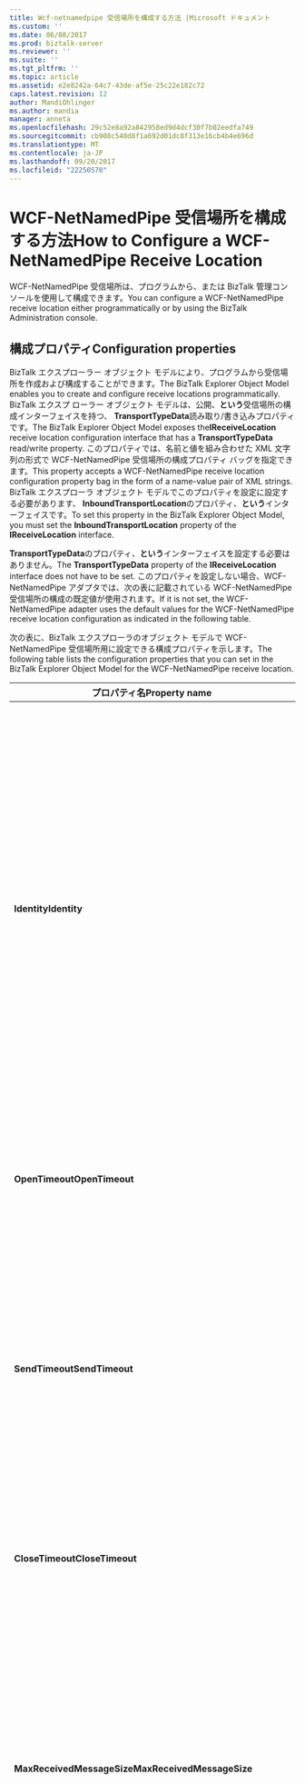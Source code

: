 ```yaml
---
title: Wcf-netnamedpipe 受信場所を構成する方法 |Microsoft ドキュメント
ms.custom: ''
ms.date: 06/08/2017
ms.prod: biztalk-server
ms.reviewer: ''
ms.suite: ''
ms.tgt_pltfrm: ''
ms.topic: article
ms.assetid: e2e8242a-64c7-43de-af5e-25c22e182c72
caps.latest.revision: 12
author: MandiOhlinger
ms.author: mandia
manager: anneta
ms.openlocfilehash: 29c52e8a92a842958ed9d4dcf30f7b02eedfa749
ms.sourcegitcommit: cb908c540d8f1a692d01dc8f313e16cb4b4e696d
ms.translationtype: MT
ms.contentlocale: ja-JP
ms.lasthandoff: 09/20/2017
ms.locfileid: "22250570"
---
```

# <a name="how-to-configure-a-wcf-netnamedpipe-receive-location"></a><span data-ttu-id="dca29-102">WCF-NetNamedPipe 受信場所を構成する方法</span><span class="sxs-lookup"><span data-stu-id="dca29-102">How to Configure a WCF-NetNamedPipe Receive Location</span></span>
<span data-ttu-id="dca29-103">WCF-NetNamedPipe 受信場所は、プログラムから、または BizTalk 管理コンソールを使用して構成できます。</span><span class="sxs-lookup"><span data-stu-id="dca29-103">You can configure a WCF-NetNamedPipe receive location either programmatically or by using the BizTalk Administration console.</span></span>  
  
## <a name="configuration-properties"></a><span data-ttu-id="dca29-104">構成プロパティ</span><span class="sxs-lookup"><span data-stu-id="dca29-104">Configuration properties</span></span>
  
 <span data-ttu-id="dca29-105">BizTalk エクスプローラー オブジェクト モデルにより、プログラムから受信場所を作成および構成することができます。</span><span class="sxs-lookup"><span data-stu-id="dca29-105">The BizTalk Explorer Object Model enables you to create and configure receive locations programmatically.</span></span> <span data-ttu-id="dca29-106">BizTalk エクスプ ローラー オブジェクト モデルは、公開、**という**受信場所の構成インターフェイスを持つ、 **TransportTypeData**読み取り/書き込みプロパティです。</span><span class="sxs-lookup"><span data-stu-id="dca29-106">The BizTalk Explorer Object Model exposes the**IReceiveLocation** receive location configuration interface that has a **TransportTypeData** read/write property.</span></span> <span data-ttu-id="dca29-107">このプロパティでは、名前と値を組み合わせた XML 文字列の形式で WCF-NetNamedPipe 受信場所の構成プロパティ バッグを指定できます。</span><span class="sxs-lookup"><span data-stu-id="dca29-107">This property accepts a WCF-NetNamedPipe receive location configuration property bag in the form of a name-value pair of XML strings.</span></span> <span data-ttu-id="dca29-108">BizTalk エクスプローラ オブジェクト モデルでこのプロパティを設定に設定する必要があります、 **InboundTransportLocation**のプロパティ、**という**インターフェイスです。</span><span class="sxs-lookup"><span data-stu-id="dca29-108">To set this property in the BizTalk Explorer Object Model, you must set the **InboundTransportLocation** property of the **IReceiveLocation** interface.</span></span>  
  
 <span data-ttu-id="dca29-109">**TransportTypeData**のプロパティ、**という**インターフェイスを設定する必要はありません。</span><span class="sxs-lookup"><span data-stu-id="dca29-109">The **TransportTypeData** property of the **IReceiveLocation** interface does not have to be set.</span></span> <span data-ttu-id="dca29-110">このプロパティを設定しない場合、WCF-NetNamedPipe アダプタでは、次の表に記載されている WCF-NetNamedPipe 受信場所の構成の既定値が使用されます。</span><span class="sxs-lookup"><span data-stu-id="dca29-110">If it is not set, the WCF-NetNamedPipe adapter uses the default values for the WCF-NetNamedPipe receive location configuration as indicated in the following table.</span></span>  
  
 <span data-ttu-id="dca29-111">次の表に、BizTalk エクスプローラのオブジェクト モデルで WCF-NetNamedPipe 受信場所用に設定できる構成プロパティを示します。</span><span class="sxs-lookup"><span data-stu-id="dca29-111">The following table lists the configuration properties that you can set in the BizTalk Explorer Object Model for the WCF-NetNamedPipe receive location.</span></span>  
  
|<span data-ttu-id="dca29-112">プロパティ名</span><span class="sxs-lookup"><span data-stu-id="dca29-112">Property name</span></span>|<span data-ttu-id="dca29-113">型</span><span class="sxs-lookup"><span data-stu-id="dca29-113">Type</span></span>|<span data-ttu-id="dca29-114">Description</span><span class="sxs-lookup"><span data-stu-id="dca29-114">Description</span></span>|  
|-------------------|----------|-----------------|  
|<span data-ttu-id="dca29-115">**Identity**</span><span class="sxs-lookup"><span data-stu-id="dca29-115">**Identity**</span></span>|<span data-ttu-id="dca29-116">XML Blob</span><span class="sxs-lookup"><span data-stu-id="dca29-116">XML Blob</span></span><br /><br /> <span data-ttu-id="dca29-117">例:</span><span class="sxs-lookup"><span data-stu-id="dca29-117">Example:</span></span><br /><br /> <span data-ttu-id="dca29-118">&lt;id&gt;</span><span class="sxs-lookup"><span data-stu-id="dca29-118">&lt;identity&gt;</span></span><br /><br /> <span data-ttu-id="dca29-119">&lt;userPrincipalName 値 ="username@contoso.com"/&gt;</span><span class="sxs-lookup"><span data-stu-id="dca29-119">&lt;userPrincipalName value="username@contoso.com" /&gt;</span></span><br /><br /> <span data-ttu-id="dca29-120">&lt;/identity&gt;</span><span class="sxs-lookup"><span data-stu-id="dca29-120">&lt;/identity&gt;</span></span>|<span data-ttu-id="dca29-121">この受信場所が提供するサービスの ID を指定します。</span><span class="sxs-lookup"><span data-stu-id="dca29-121">Specify the identity of the service that this receive location provides.</span></span> <span data-ttu-id="dca29-122">指定できる値、 **Identity**プロパティが、セキュリティ構成によって異なります。</span><span class="sxs-lookup"><span data-stu-id="dca29-122">The values that can be specified for the **Identity** property differ according to the security configuration.</span></span> <span data-ttu-id="dca29-123">これらの設定により、クライアントはこの受信場所を認証できます。</span><span class="sxs-lookup"><span data-stu-id="dca29-123">These settings enable the client to authenticate this receive location.</span></span> <span data-ttu-id="dca29-124">クライアントとサービスの間のハンドシェイク プロセスでは、Windows Communication Foundation (WCF) インフラストラクチャによって、この要素の値と予期されるサービスの ID が照合されます。</span><span class="sxs-lookup"><span data-stu-id="dca29-124">In the handshake process between the client and service, the Windows Communication Foundation (WCF) infrastructure will ensure that the identity of the expected service matches the values of this element.</span></span><br /><br /> <span data-ttu-id="dca29-125">既定値は空の文字列です。</span><span class="sxs-lookup"><span data-stu-id="dca29-125">The default is an empty string.</span></span>|  
|<span data-ttu-id="dca29-126">**OpenTimeout**</span><span class="sxs-lookup"><span data-stu-id="dca29-126">**OpenTimeout**</span></span>|<span data-ttu-id="dca29-127">**System.TimeSpan**</span><span class="sxs-lookup"><span data-stu-id="dca29-127">**System.TimeSpan**</span></span>|<span data-ttu-id="dca29-128">チャネルを開く操作が完了するまでの間隔を示す期間値を指定します。</span><span class="sxs-lookup"><span data-stu-id="dca29-128">Specify a time span value that indicates the interval of time provided for a channel open operation to complete.</span></span><br /><br /> <span data-ttu-id="dca29-129">既定値:00:01:00</span><span class="sxs-lookup"><span data-stu-id="dca29-129">Default value: 00:01:00</span></span>|  
|<span data-ttu-id="dca29-130">**SendTimeout**</span><span class="sxs-lookup"><span data-stu-id="dca29-130">**SendTimeout**</span></span>|<span data-ttu-id="dca29-131">**System.TimeSpan**</span><span class="sxs-lookup"><span data-stu-id="dca29-131">**System.TimeSpan**</span></span>|<span data-ttu-id="dca29-132">送信操作が完了するまでの間隔を示す期間値を指定します。</span><span class="sxs-lookup"><span data-stu-id="dca29-132">Specify a time span value that indicates the interval of time provided for a send operation to complete.</span></span> <span data-ttu-id="dca29-133">要求 - 応答受信ポートを使用する場合、この値は、対話処理がすべて完了するまでの時間を指定します。これは、クライアントが大きなメッセージを返した場合にも適用されます。</span><span class="sxs-lookup"><span data-stu-id="dca29-133">If you use a request-response receive port, this value specifies a time span for the whole interaction to complete, even if the client returns a large message.</span></span><br /><br /> <span data-ttu-id="dca29-134">既定値:00:01:00</span><span class="sxs-lookup"><span data-stu-id="dca29-134">Default value: 00:01:00</span></span>|  
|<span data-ttu-id="dca29-135">**CloseTimeout**</span><span class="sxs-lookup"><span data-stu-id="dca29-135">**CloseTimeout**</span></span>|<span data-ttu-id="dca29-136">**System.TimeSpan**</span><span class="sxs-lookup"><span data-stu-id="dca29-136">**System.TimeSpan**</span></span>|<span data-ttu-id="dca29-137">チャネルを閉じる操作が完了するまでの間隔を示す期間値を指定します。</span><span class="sxs-lookup"><span data-stu-id="dca29-137">Specify a time span value that indicates the interval of time provided for a channel close operation to complete.</span></span><br /><br /> <span data-ttu-id="dca29-138">既定値:00:01:00</span><span class="sxs-lookup"><span data-stu-id="dca29-138">Default value: 00:01:00</span></span>|  
|<span data-ttu-id="dca29-139">**MaxReceivedMessageSize**</span><span class="sxs-lookup"><span data-stu-id="dca29-139">**MaxReceivedMessageSize**</span></span>|<span data-ttu-id="dca29-140">Integer</span><span class="sxs-lookup"><span data-stu-id="dca29-140">Integer</span></span>|<span data-ttu-id="dca29-141">有線ネットワーク上で受信できる、ヘッダーを含むメッセージの最大サイズをバイト単位で指定します。</span><span class="sxs-lookup"><span data-stu-id="dca29-141">Specify the maximum size, in bytes, for a message (including headers) that can be received on the wire.</span></span> <span data-ttu-id="dca29-142">メッセージのサイズは、各メッセージに割り当てられているメモリの量に制限されます。</span><span class="sxs-lookup"><span data-stu-id="dca29-142">The size of the messages is bounded by the amount of memory allocated for each message.</span></span> <span data-ttu-id="dca29-143">このプロパティを使用して、サービス拒否 (DoS) 攻撃にさらされる危険性を制限できます。</span><span class="sxs-lookup"><span data-stu-id="dca29-143">You can use this property to limit exposure to denial of service (DoS) attacks.</span></span><br /><br /> <span data-ttu-id="dca29-144">既定値:65536</span><span class="sxs-lookup"><span data-stu-id="dca29-144">Default value: 65536</span></span>|  
|<span data-ttu-id="dca29-145">**EnableTransaction**</span><span class="sxs-lookup"><span data-stu-id="dca29-145">**EnableTransaction**</span></span>|<span data-ttu-id="dca29-146">ブール値</span><span class="sxs-lookup"><span data-stu-id="dca29-146">Boolean</span></span>|<span data-ttu-id="dca29-147">クライアントから流れてくるトランザクションを使用してメッセージをメッセージ ボックス データベースに送信するかどうかを指定します。</span><span class="sxs-lookup"><span data-stu-id="dca29-147">Specify whether a message is submitted to the MessageBox database using the transaction flowed from clients.</span></span> <span data-ttu-id="dca29-148">このプロパティ設定されている場合**True**、クライアントがで指定されているトランザクション プロトコルを使用してメッセージを送信するために必要な**TransactionProtocol**プロパティです。</span><span class="sxs-lookup"><span data-stu-id="dca29-148">If this property is set to **True**, the clients are required to submit messages using thetransaction protocol specified in the **TransactionProtocol** property.</span></span> <span data-ttu-id="dca29-149">クライアントがトランザクション スコープの外側のメッセージを送信した場合、この受信場所によって例外がクライアントに返され、メッセージは保留されません。</span><span class="sxs-lookup"><span data-stu-id="dca29-149">If the clients submit messages outside the transactional scope then this receive location returns an exception back to the clients, and no messages are suspended.</span></span><br /><br /> <span data-ttu-id="dca29-150">オプションは、一方向の受信場所に対してのみ使用できます。</span><span class="sxs-lookup"><span data-stu-id="dca29-150">The option is available only for one-way receive locations.</span></span> <span data-ttu-id="dca29-151">クライアントが要求 - 応答の受信場所に対するトランザクション コンテキスト内でメッセージを送信した場合、例外がクライアントに返され、メッセージは保留されません。</span><span class="sxs-lookup"><span data-stu-id="dca29-151">If the clients submit messages in a transactional context for request-response receive locations, then an exception is returned back to the clients and no messages are suspended.</span></span><br /><br /> <span data-ttu-id="dca29-152">既定値:`False`</span><span class="sxs-lookup"><span data-stu-id="dca29-152">Default value: `False`</span></span>|  
|<span data-ttu-id="dca29-153">**TransactionProtocol**</span><span class="sxs-lookup"><span data-stu-id="dca29-153">**TransactionProtocol**</span></span>|<span data-ttu-id="dca29-154">Enum</span><span class="sxs-lookup"><span data-stu-id="dca29-154">Enum</span></span><br /><br /> <span data-ttu-id="dca29-155">-   **[Oletransaction]**</span><span class="sxs-lookup"><span data-stu-id="dca29-155">-   **OleTransaction**</span></span><br /><span data-ttu-id="dca29-156">-   **Ws-atomictransaction**</span><span class="sxs-lookup"><span data-stu-id="dca29-156">-   **WS-AtomicTransaction**</span></span>|<span data-ttu-id="dca29-157">この受信場所で使用するトランザクション プロトコルを指定します。</span><span class="sxs-lookup"><span data-stu-id="dca29-157">Specify the transaction protocol to be used with this receive location.</span></span><br /><br /> <span data-ttu-id="dca29-158">既定値: **[oletransaction]**</span><span class="sxs-lookup"><span data-stu-id="dca29-158">Default value: **OleTransaction**</span></span>|  
|<span data-ttu-id="dca29-159">**MaxConcurrentCalls**</span><span class="sxs-lookup"><span data-stu-id="dca29-159">**MaxConcurrentCalls**</span></span>|<span data-ttu-id="dca29-160">Integer</span><span class="sxs-lookup"><span data-stu-id="dca29-160">Integer</span></span>|<span data-ttu-id="dca29-161">単一のサービス インスタンスに対する同時呼び出しの数を指定します。</span><span class="sxs-lookup"><span data-stu-id="dca29-161">Specify the number of concurrent calls to a single service instance.</span></span> <span data-ttu-id="dca29-162">制限を超える呼び出しはキューに格納されます。</span><span class="sxs-lookup"><span data-stu-id="dca29-162">Calls in excess of the limit are queued.</span></span> <span data-ttu-id="dca29-163">このプロパティの最小値は 1、最大値は Int32.MaxValue です。</span><span class="sxs-lookup"><span data-stu-id="dca29-163">The range of this property is from 1 to Int32.MaxValue.</span></span><br /><br /> <span data-ttu-id="dca29-164">既定値:200</span><span class="sxs-lookup"><span data-stu-id="dca29-164">Default value: 200</span></span>|  
|<span data-ttu-id="dca29-165">**SecurityMode**</span><span class="sxs-lookup"><span data-stu-id="dca29-165">**SecurityMode**</span></span>|<span data-ttu-id="dca29-166">Enum</span><span class="sxs-lookup"><span data-stu-id="dca29-166">Enum</span></span><br /><br /> <span data-ttu-id="dca29-167">-   **None**: セキュリティが無効になります。</span><span class="sxs-lookup"><span data-stu-id="dca29-167">-   **None**: This disables security.</span></span><br /><span data-ttu-id="dca29-168">-   **トランスポート**: トランスポート ベースのセキュリティを基になるを使用してセキュリティを提供します。</span><span class="sxs-lookup"><span data-stu-id="dca29-168">-   **Transport**: Security is provided using underlying transport-based security.</span></span> <span data-ttu-id="dca29-169">このモードでは保護レベルを制御することができます。</span><span class="sxs-lookup"><span data-stu-id="dca29-169">It is possible to control the protection level with this mode.</span></span>|<span data-ttu-id="dca29-170">使用するセキュリティの種類を指定します。</span><span class="sxs-lookup"><span data-stu-id="dca29-170">Specify the type of security that is used.</span></span><br /><br /> <span data-ttu-id="dca29-171">既定値:**トランスポート**</span><span class="sxs-lookup"><span data-stu-id="dca29-171">Default value: **Transport**</span></span>|  
|<span data-ttu-id="dca29-172">**TransportProtectionLevel**</span><span class="sxs-lookup"><span data-stu-id="dca29-172">**TransportProtectionLevel**</span></span>|<span data-ttu-id="dca29-173">Enum</span><span class="sxs-lookup"><span data-stu-id="dca29-173">Enum</span></span><br /><br /> <span data-ttu-id="dca29-174">-   **None**: 保護されません。</span><span class="sxs-lookup"><span data-stu-id="dca29-174">-   **None**: No protection.</span></span><br /><span data-ttu-id="dca29-175">-   **サインオン**: メッセージは署名されます。</span><span class="sxs-lookup"><span data-stu-id="dca29-175">-   **Sign**: Messages are signed.</span></span><br /><span data-ttu-id="dca29-176">-   **EncryptAndSign**: メッセージの暗号化および署名されます。</span><span class="sxs-lookup"><span data-stu-id="dca29-176">-   **EncryptAndSign**: Messages are encrypted and signed.</span></span>|<span data-ttu-id="dca29-177">TCP トランスポートのレベルでセキュリティを定義します。</span><span class="sxs-lookup"><span data-stu-id="dca29-177">Define security at the level of the TCP transport.</span></span> <span data-ttu-id="dca29-178">メッセージに署名を付けることで、メッセージの転送中に第三者によって改ざんされるリスクが軽減されます。</span><span class="sxs-lookup"><span data-stu-id="dca29-178">Signing messages mitigates the risk of a third party tampering with the message while it is being transferred.</span></span> <span data-ttu-id="dca29-179">暗号化によって、トランスポート中にデータ レベルのプライバシーが提供されます。</span><span class="sxs-lookup"><span data-stu-id="dca29-179">Encryption provides data-level privacy during transport.</span></span><br /><br /> <span data-ttu-id="dca29-180">既定値: **EncryptAndSign**</span><span class="sxs-lookup"><span data-stu-id="dca29-180">Default value: **EncryptAndSign**</span></span>|  
|<span data-ttu-id="dca29-181">**UseSSO**</span><span class="sxs-lookup"><span data-stu-id="dca29-181">**UseSSO**</span></span>|<span data-ttu-id="dca29-182">ブール値</span><span class="sxs-lookup"><span data-stu-id="dca29-182">Boolean</span></span>|<span data-ttu-id="dca29-183">エンタープライズ シングル サインオン (SSO) を使用して SSO チケットを発行するためにクライアントの資格情報を取得するかどうかを指定します。</span><span class="sxs-lookup"><span data-stu-id="dca29-183">Specify whether to use Enterprise Single Sign-On (SSO) to retrieve client credentials to issue an SSO ticket.</span></span>|  
|<span data-ttu-id="dca29-184">**InboundBodyLocation**</span><span class="sxs-lookup"><span data-stu-id="dca29-184">**InboundBodyLocation**</span></span>|<span data-ttu-id="dca29-185">Enum</span><span class="sxs-lookup"><span data-stu-id="dca29-185">Enum</span></span><br /><br /> <span data-ttu-id="dca29-186">-   **UseBodyElement** -SOAP のコンテンツを使用して**本文**を BizTalk メッセージのボディ部を作成する受信メッセージの要素。</span><span class="sxs-lookup"><span data-stu-id="dca29-186">-   **UseBodyElement** - Use the content of the SOAP **Body** element of an incoming message to create the BizTalk message body part.</span></span> <span data-ttu-id="dca29-187">**Body** 要素に複数の子要素がある場合は、最初の要素のみが BizTalk メッセージのボディ部になります。</span><span class="sxs-lookup"><span data-stu-id="dca29-187">If the **Body** element has more than one child element, only the first element becomes the BizTalk message body part.</span></span><br /><span data-ttu-id="dca29-188">-   **UseEnvelope** -全体の SOAP から BizTalk メッセージのボディ部を作成する**エンベロープ**受信メッセージのです。</span><span class="sxs-lookup"><span data-stu-id="dca29-188">-   **UseEnvelope** - Create the BizTalk message body part from the entire SOAP **Envelope** of an incoming message.</span></span><br /><span data-ttu-id="dca29-189">-   **UseBodyPath** -ボディ パス式を使用して、 **InboundBodyPathExpression**プロパティを BizTalk メッセージのボディ部を作成します。</span><span class="sxs-lookup"><span data-stu-id="dca29-189">-   **UseBodyPath** - Use the body path expression in the **InboundBodyPathExpression** property to create the BizTalk message body part.</span></span> <span data-ttu-id="dca29-190">ボディ パス式は、受信メッセージの SOAP **Body** 要素のすぐ下の子要素に対して評価されます。</span><span class="sxs-lookup"><span data-stu-id="dca29-190">The body path expression is evaluated against the immediate child element of the SOAP **Body** element of an incoming message.</span></span> <span data-ttu-id="dca29-191">このプロパティは、送信請求 - 応答のポートに対してのみ有効です。</span><span class="sxs-lookup"><span data-stu-id="dca29-191">This property is valid only for solicit-response ports.</span></span><br /><br /> <span data-ttu-id="dca29-192">使用する方法についての詳細、 **InboundBodyLocation**プロパティを参照してください[WCF アダプタのメッセージの本文を指定する](../core/specifying-the-message-body-for-the-wcf-adapters.md)です。</span><span class="sxs-lookup"><span data-stu-id="dca29-192">For more information about how to use the **InboundBodyLocation** property, see [Specifying the Message Body for the WCF Adapters](../core/specifying-the-message-body-for-the-wcf-adapters.md).</span></span>|<span data-ttu-id="dca29-193">SOAP のデータ選択を指定**本文**受信 WCF メッセージの要素。</span><span class="sxs-lookup"><span data-stu-id="dca29-193">Specify the data selection for the SOAP **Body** element of incoming WCF messages.</span></span><br /><br /> <span data-ttu-id="dca29-194">既定値: **UseBodyElement**</span><span class="sxs-lookup"><span data-stu-id="dca29-194">Default value: **UseBodyElement**</span></span>|  
|<span data-ttu-id="dca29-195">**InboundBodyPathExpression**</span><span class="sxs-lookup"><span data-stu-id="dca29-195">**InboundBodyPathExpression**</span></span>|<span data-ttu-id="dca29-196">文字列</span><span class="sxs-lookup"><span data-stu-id="dca29-196">String</span></span><br /><br /> <span data-ttu-id="dca29-197">使用する方法についての詳細、 **InboundBodyPathExpression**プロパティを参照してください[WCF アダプター プロパティ スキーマおよびプロパティ](../core/wcf-adapters-property-schema-and-properties.md)です。</span><span class="sxs-lookup"><span data-stu-id="dca29-197">For more information about how to use the **InboundBodyPathExpression** property, see [WCF Adapters Property Schema and Properties](../core/wcf-adapters-property-schema-and-properties.md).</span></span>|<span data-ttu-id="dca29-198">BizTalk メッセージのボディ部を作成するために使用する受信メッセージの特定の部分を示すボディ パス式を指定します。</span><span class="sxs-lookup"><span data-stu-id="dca29-198">Specify the body path expression to identify a specific part of an incoming message used to create the BizTalk message body part.</span></span> <span data-ttu-id="dca29-199">このボディ パス式が、SOAP の直接の子要素に対して評価されます**本文**受信メッセージのノードです。</span><span class="sxs-lookup"><span data-stu-id="dca29-199">This body path expression is evaluated against the immediate child element of the SOAP **Body** node of an incoming message.</span></span> <span data-ttu-id="dca29-200">このボディ パス式で複数のノードが返される場合は、最初のノードのみが BizTalk メッセージのボディ部に対して選択されます。</span><span class="sxs-lookup"><span data-stu-id="dca29-200">If this body path expression returns more than one node, only the first node is chosen for the BizTalk message body part.</span></span> <span data-ttu-id="dca29-201">このプロパティは必要な場合、 **InboundBodyLocation**プロパティに設定されている**UseBodyPath**です。</span><span class="sxs-lookup"><span data-stu-id="dca29-201">This property is required if the **InboundBodyLocation** property is set to **UseBodyPath**.</span></span><br /><br /> <span data-ttu-id="dca29-202">既定値は空の文字列です。</span><span class="sxs-lookup"><span data-stu-id="dca29-202">The default is an empty string.</span></span>|  
|<span data-ttu-id="dca29-203">**InboundNodeEncoding**</span><span class="sxs-lookup"><span data-stu-id="dca29-203">**InboundNodeEncoding**</span></span>|<span data-ttu-id="dca29-204">Enum</span><span class="sxs-lookup"><span data-stu-id="dca29-204">Enum</span></span><br /><br /> <span data-ttu-id="dca29-205">-   **Base64** -Base64 エンコードします。</span><span class="sxs-lookup"><span data-stu-id="dca29-205">-   **Base64** - Base64 encoding.</span></span><br /><span data-ttu-id="dca29-206">-   **16 進**: 16 進エンコードします。</span><span class="sxs-lookup"><span data-stu-id="dca29-206">-   **Hex** - Hexadecimal encoding.</span></span><br /><span data-ttu-id="dca29-207">-   **文字列**: テキスト エンコード - utf-8。</span><span class="sxs-lookup"><span data-stu-id="dca29-207">-   **String** - Text encoding - UTF-8.</span></span><br /><span data-ttu-id="dca29-208">-   **XML** -WCF アダプターは、ボディ パス式で選択されたノードの外部の XML で、BizTalk メッセージ本文を作成する**InboundBodyPathExpression**です。</span><span class="sxs-lookup"><span data-stu-id="dca29-208">-   **XML** - The WCF adapters create the BizTalk message body with the outer XML of the node selected by the body path expression in **InboundBodyPathExpression**.</span></span>|<span data-ttu-id="dca29-209">Wcf-netnamedpipe 受信アダプターで指定されたボディ パス式で識別されるノードのデコードに使用するエンコードの種類の指定**InboundBodyPathExpression**です。</span><span class="sxs-lookup"><span data-stu-id="dca29-209">Specify the type of encoding that the WCF-NetNamedPipe receive adapter uses to decode the node identified by the body path expression specified in **InboundBodyPathExpression**.</span></span> <span data-ttu-id="dca29-210">このプロパティは必要な場合、 **InboundBodyLocation**プロパティに設定されている**UseBodyPath**です。</span><span class="sxs-lookup"><span data-stu-id="dca29-210">This property is required if the **InboundBodyLocation** property is set to **UseBodyPath**.</span></span><br /><br /> <span data-ttu-id="dca29-211">既定値: **XML**</span><span class="sxs-lookup"><span data-stu-id="dca29-211">Default value: **XML**</span></span>|  
|<span data-ttu-id="dca29-212">**OutboundBodyLocation**</span><span class="sxs-lookup"><span data-stu-id="dca29-212">**OutboundBodyLocation**</span></span>|<span data-ttu-id="dca29-213">Enum</span><span class="sxs-lookup"><span data-stu-id="dca29-213">Enum</span></span><br /><br /> <span data-ttu-id="dca29-214">-   **UseBodyElement** -BizTalk メッセージのボディ部を使用して、SOAP のコンテンツを作成する**本文**送信応答メッセージの要素。</span><span class="sxs-lookup"><span data-stu-id="dca29-214">-   **UseBodyElement** - Use the BizTalk message body part to create the content of the SOAP **Body** element for an outgoing response message.</span></span><br /><span data-ttu-id="dca29-215">-   **UseTemplate** -で提供されているテンプレートを使用して、 **OutboundXMLTemplate** SOAP の内容を作成するプロパティ**本文**送信応答メッセージの要素。</span><span class="sxs-lookup"><span data-stu-id="dca29-215">-   **UseTemplate** - Use the template supplied in the **OutboundXMLTemplate** property to create the content of the SOAP **Body** element for an outgoing response message.</span></span><br /><br /> <span data-ttu-id="dca29-216">使用する方法についての詳細、 **OutboundBodyLocation**プロパティを参照してください[WCF アダプタのメッセージの本文を指定する](../core/specifying-the-message-body-for-the-wcf-adapters.md)です。</span><span class="sxs-lookup"><span data-stu-id="dca29-216">For more information about how to use the **OutboundBodyLocation** property, see [Specifying the Message Body for the WCF Adapters](../core/specifying-the-message-body-for-the-wcf-adapters.md).</span></span>|<span data-ttu-id="dca29-217">SOAP のデータ選択を指定**本文**送信 WCF メッセージの要素。</span><span class="sxs-lookup"><span data-stu-id="dca29-217">Specify the data selection for the SOAP **Body** element of outgoing WCF messages.</span></span> <span data-ttu-id="dca29-218">このプロパティは、要求 - 応答の受信場所に対してのみ有効です。</span><span class="sxs-lookup"><span data-stu-id="dca29-218">This property is valid only for request-response receive locations.</span></span><br /><br /> <span data-ttu-id="dca29-219">既定値: **UseBodyElement**</span><span class="sxs-lookup"><span data-stu-id="dca29-219">Default value: **UseBodyElement**</span></span>|  
|<span data-ttu-id="dca29-220">**OutboundXMLTemplate**</span><span class="sxs-lookup"><span data-stu-id="dca29-220">**OutboundXMLTemplate**</span></span>|<span data-ttu-id="dca29-221">文字列</span><span class="sxs-lookup"><span data-stu-id="dca29-221">String</span></span><br /><br /> <span data-ttu-id="dca29-222">使用する方法についての詳細、 **OutboundXMLTemplate**プロパティを参照してください[WCF アダプタのメッセージの本文を指定する](../core/specifying-the-message-body-for-the-wcf-adapters.md)です。</span><span class="sxs-lookup"><span data-stu-id="dca29-222">For more information about how to use the **OutboundXMLTemplate** property, see [Specifying the Message Body for the WCF Adapters](../core/specifying-the-message-body-for-the-wcf-adapters.md).</span></span>|<span data-ttu-id="dca29-223">SOAP のコンテンツを XML 形式のテンプレートを指定**本文**送信応答メッセージの要素。</span><span class="sxs-lookup"><span data-stu-id="dca29-223">Specify the XML-formatted template for the content of the SOAP **Body** element of an outgoing response message.</span></span> <span data-ttu-id="dca29-224">このプロパティは必要な場合、 **OutboundBodyLocation**プロパティに設定されている**UseTemplate**です。</span><span class="sxs-lookup"><span data-stu-id="dca29-224">This property is required if the **OutboundBodyLocation** property is set to **UseTemplate**.</span></span> <span data-ttu-id="dca29-225">このプロパティは、要求 - 応答の受信場所に対してのみ有効です。</span><span class="sxs-lookup"><span data-stu-id="dca29-225">This property is valid only for request-response receive locations.</span></span><br /><br /> <span data-ttu-id="dca29-226">既定値は空の文字列です。</span><span class="sxs-lookup"><span data-stu-id="dca29-226">The default is an empty string.</span></span>|  
|<span data-ttu-id="dca29-227">**SuspendMessageOnFailure**</span><span class="sxs-lookup"><span data-stu-id="dca29-227">**SuspendMessageOnFailure**</span></span>|<span data-ttu-id="dca29-228">ブール値</span><span class="sxs-lookup"><span data-stu-id="dca29-228">Boolean</span></span>|<span data-ttu-id="dca29-229">受信パイプラインまたはルーティングの障害によって受信処理に失敗した要求メッセージを保留するかどうかを指定します。</span><span class="sxs-lookup"><span data-stu-id="dca29-229">Specify whether to suspend the request message that fails inbound processing due to a receive pipeline failure or a routing failure.</span></span><br /><br /> <span data-ttu-id="dca29-230">既定値:**は True。**</span><span class="sxs-lookup"><span data-stu-id="dca29-230">Default value: **True**</span></span>|  
|<span data-ttu-id="dca29-231">**IncludeExceptionDetailInFaults**</span><span class="sxs-lookup"><span data-stu-id="dca29-231">**IncludeExceptionDetailInFaults**</span></span>|<span data-ttu-id="dca29-232">ブール値</span><span class="sxs-lookup"><span data-stu-id="dca29-232">Boolean</span></span>|<span data-ttu-id="dca29-233">デバッグの目的でクライアントに返される SOAP エラーの詳細にマネージ例外情報を含めるかどうかを指定します。</span><span class="sxs-lookup"><span data-stu-id="dca29-233">Specify whether to include managed exception information in the detail of SOAP faults returned to the client for debugging purposes.</span></span><br /><br /> <span data-ttu-id="dca29-234">既定値: **False**</span><span class="sxs-lookup"><span data-stu-id="dca29-234">Default: **False**</span></span>|  
  
## <a name="configure-a-wcf-netnamedpipe-receive-location-with-the-biztalk-administration-console"></a><span data-ttu-id="dca29-235">Wcf-netnamedpipe を構成する BizTalk 管理コンソールでの受信場所</span><span class="sxs-lookup"><span data-stu-id="dca29-235">Configure a WCF-NetNamedPipe Receive Location with the BizTalk Administration Console</span></span>
  
 <span data-ttu-id="dca29-236">WCF-NetNamedPipe 受信場所のアダプタ変数は、BizTalk 管理コンソールで設定できます。</span><span class="sxs-lookup"><span data-stu-id="dca29-236">You can set WCF-NetNamedPipe receive location adapter variables in the BizTalk Administration console.</span></span> <span data-ttu-id="dca29-237">プロパティが受信場所に設定されていない場合は、BizTalk 管理コンソールで設定された既定の受信ハンドラーの値が使用されます。</span><span class="sxs-lookup"><span data-stu-id="dca29-237">If properties are not set in the receive location, the default receive handler values set in the BizTalk Administration console are used.</span></span>  
  
> [!NOTE]
>  <span data-ttu-id="dca29-238">次の手順を実行する前に、受信ポートを追加する必要があります。</span><span class="sxs-lookup"><span data-stu-id="dca29-238">Before completing the following procedure you must have already added a receive port.</span></span> <span data-ttu-id="dca29-239">詳細については、次を参照してください。[受信ポートを作成する方法](../core/how-to-create-a-receive-port.md)です。</span><span class="sxs-lookup"><span data-stu-id="dca29-239">For more information, see [How to Create a Receive Port](../core/how-to-create-a-receive-port.md).</span></span>  
  
## <a name="configure-variables-for-a-wcf-netnamedpipe-receive-location"></a><span data-ttu-id="dca29-240">Wcf-netnamedpipe 受信場所の変数を構成します。</span><span class="sxs-lookup"><span data-stu-id="dca29-240">Configure variables for a WCF-NetNamedPipe receive location</span></span>  
  
1.  <span data-ttu-id="dca29-241">BizTalk 管理コンソールで、展開[!INCLUDE[btsBizTalkServerAdminConsoleui](../includes/btsbiztalkserveradminconsoleui-md.md)]、展開**BizTalk グループ**、展開**アプリケーション**、し、受信場所を作成するアプリケーションを展開します。</span><span class="sxs-lookup"><span data-stu-id="dca29-241">In the BizTalk Administration console, expand [!INCLUDE[btsBizTalkServerAdminConsoleui](../includes/btsbiztalkserveradminconsoleui-md.md)], expand **BizTalk Group**, expand **Applications**, and then expand the application you want to create a receive location in.</span></span>  
  
2.  <span data-ttu-id="dca29-242">BizTalk 管理コンソールの左側のウィンドウで、[ **受信ポート** ] ノードをクリックします。</span><span class="sxs-lookup"><span data-stu-id="dca29-242">In the BizTalk Administration console, in the left pane, click the **Receive Port** node.</span></span> <span data-ttu-id="dca29-243">次に右ウィンドウで、既存の受信場所に関連付けられているか、新しい受信場所に関連付ける受信ポートを右クリックし、 **プロパティ**をクリックします。</span><span class="sxs-lookup"><span data-stu-id="dca29-243">Then in the right pane, right-click the receive port that is associated with an existing receive location or that you want to associate with a new receive location, and then click **Properties**.</span></span>  
  
3.  <span data-ttu-id="dca29-244">**受信ポートのプロパティ**ダイアログ ボックスで、左ペインで、select、**受信場所**、右側のペインをダブルクリックして、既存の受信場所またはをクリックし **新規**新しい受信場所を作成します。</span><span class="sxs-lookup"><span data-stu-id="dca29-244">In the **Receive Port Properties** dialog box, in the left pane, select **Receive Locations**, and then in the right pane, double-click an existing receive location or click **New**to create a new receive location.</span></span>  
  
4.  <span data-ttu-id="dca29-245">**受信場所のプロパティ**] ダイアログ ボックスで、**トランスポート**横**型**[ **Wcf-netnamedpipe**から、クリックしてドロップダウン リスト、**構成**です。</span><span class="sxs-lookup"><span data-stu-id="dca29-245">In the **Receive Location Properties** dialog box, in the **Transport** section next to **Type**, select **WCF-NetNamedPipe** from the drop-down list, and then click **Configure**.</span></span>  
  
5.  <span data-ttu-id="dca29-246">**Wcf-netnamedpipe トランスポートのプロパティ** ダイアログ ボックスで、**全般** タブで、エンドポイント アドレスを構成し、サービス id を Wcf-netnamedpipe 受信場所。</span><span class="sxs-lookup"><span data-stu-id="dca29-246">In the **WCF-NetNamedPipe Transport Properties** dialog box, on the **General** tab, configure the endpoint address and the service identity for the WCF-NetNamedPipe receive location.</span></span> <span data-ttu-id="dca29-247">詳細については、**全般** タブで、 **Wcf-netnamedpipe トランスポートのプロパティ**ダイアログ ボックスを参照してください、 **Wcf-netnamedpipe トランスポートのプロパティ ダイアログ ボックス、受信の [全般]** タブ[!INCLUDE[ui-guidance-developers-reference](../includes/ui-guidance-developers-reference.md)]です。</span><span class="sxs-lookup"><span data-stu-id="dca29-247">For more information about the **General** tab in the **WCF-NetNamedPipe Transport Properties** dialog box, see the **WCF-NetNamedPipe Transport Properties Dialog Box, Receive, General** tab [!INCLUDE[ui-guidance-developers-reference](../includes/ui-guidance-developers-reference.md)].</span></span>  
  
6.  <span data-ttu-id="dca29-248">**Wcf-netnamedpipe トランスポートのプロパティ** ダイアログ ボックスで、**バインド** タブで、タイムアウトおよびトランザクションのプロパティを構成します。</span><span class="sxs-lookup"><span data-stu-id="dca29-248">In the **WCF-NetNamedPipe Transport Properties** dialog box, on the **Binding** tab, configure the time-out and transaction properties.</span></span> <span data-ttu-id="dca29-249">詳細については、**バインド** タブで、 **Wcf-netnamedpipe トランスポートのプロパティ**ダイアログ ボックスを参照してください、 **Wcf-netnamedpipe トランスポートのプロパティ ダイアログ ボックス、受信、バインディング**タブ[!INCLUDE[ui-guidance-developers-reference](../includes/ui-guidance-developers-reference.md)]です。</span><span class="sxs-lookup"><span data-stu-id="dca29-249">For more information about the **Binding** tab in the **WCF-NetNamedPipe Transport Properties** dialog box, see the **WCF-NetNamedPipe Transport Properties Dialog Box, Receive, Binding** tab [!INCLUDE[ui-guidance-developers-reference](../includes/ui-guidance-developers-reference.md)].</span></span>
  
7.  <span data-ttu-id="dca29-250">**Wcf-netnamedpipe トランスポートのプロパティ** ダイアログ ボックスで、**セキュリティ** タブで、セキュリティを定義、Wcf-netnamedpipe の機能の受信場所。</span><span class="sxs-lookup"><span data-stu-id="dca29-250">In the **WCF-NetNamedPipe Transport Properties** dialog box, on the **Security** tab, define the security capabilities of the WCF-NetNamedPipe receive location.</span></span> <span data-ttu-id="dca29-251">詳細については、**セキュリティ** タブで、 **Wcf-netnamedpipe トランスポートのプロパティ**ダイアログ ボックスを参照してください、 **Wcf-netnamedpipe トランスポートのプロパティ ダイアログ ボックス、受信、セキュリティ**タブ[!INCLUDE[ui-guidance-developers-reference](../includes/ui-guidance-developers-reference.md)]です。</span><span class="sxs-lookup"><span data-stu-id="dca29-251">For more information about the **Security** tab in the **WCF-NetNamedPipe Transport Properties** dialog box, see the **WCF-NetNamedPipe Transport Properties Dialog Box, Receive, Security** tab [!INCLUDE[ui-guidance-developers-reference](../includes/ui-guidance-developers-reference.md)].</span></span>
  
8.  <span data-ttu-id="dca29-252">**Wcf-netnamedpipe トランスポートのプロパティ** ダイアログ ボックスで、**メッセージ** タブで、SOAP のデータ選択を指定**本文**要素。</span><span class="sxs-lookup"><span data-stu-id="dca29-252">In the **WCF-NetNamedPipe Transport Properties** dialog box, on the **Messages** tab, specify the data selection for the SOAP **Body** element.</span></span> <span data-ttu-id="dca29-253">詳細については、**メッセージ** タブで、 **Wcf-netnamedpipe トランスポートのプロパティ**ダイアログ ボックスを参照してください、 **Wcf-netnamedpipe トランスポートのプロパティ ダイアログ ボックス、受信、メッセージ**タブ[!INCLUDE[ui-guidance-developers-reference](../includes/ui-guidance-developers-reference.md)]です。</span><span class="sxs-lookup"><span data-stu-id="dca29-253">For more information about the **Messages** tab in the **WCF-NetNamedPipe Transport Properties** dialog box, see the **WCF-NetNamedPipe Transport Properties Dialog Box, Receive, Messages** tab [!INCLUDE[ui-guidance-developers-reference](../includes/ui-guidance-developers-reference.md)].</span></span>
  
## <a name="configure-a-wcf-netnamedpipe-receive-location-programmatically"></a><span data-ttu-id="dca29-254">構成、Wcf-netnamedpipe 受信場所をプログラムで</span><span class="sxs-lookup"><span data-stu-id="dca29-254">Configure a WCF-NetNamedPipe Receive Location Programmatically</span></span>
  
 <span data-ttu-id="dca29-255">これらのプロパティを設定するには、以下の形式を使用します。</span><span class="sxs-lookup"><span data-stu-id="dca29-255">Use the following format to set the properties:</span></span>  
  
```  
<CustomProps>  
  <UseSSO vt="11">0</UseSSO>  
  <InboundBodyLocation vt="8">UseBodyElement</InboundBodyLocation>  
  <InboundBodyPathExpression vt="8" />  
  <SendTimeout vt="8">00:01:00</SendTimeout>  
  <OutboundXmlTemplate vt="8"><bts-msg-body xmlns="http://www.microsoft.com/schemas/bts2007" encoding="xml"/></OutboundXmlTemplate>  
  <OpenTimeout vt="8">00:01:00</OpenTimeout>  
  <SecurityMode vt="8">Transport</SecurityMode>  
  <TransactionProtocol vt="8">WSAtomicTransactions</TransactionProtocol>  
  <MaxReceivedMessageSize vt="3">2097152</MaxReceivedMessageSize>  
  <TransportProtectionLevel vt="8">EncryptAndSign</TransportProtectionLevel>  
  <CloseTimeout vt="8">00:01:00</CloseTimeout>  
  <SuspendMessageOnFailure vt="11">0</SuspendMessageOnFailure>  
  <EnableTransaction vt="11">-1</EnableTransaction>  
  <InboundNodeEncoding vt="8">Xml</InboundNodeEncoding>  
  <IncludeExceptionDetailInFaults vt="11">0</IncludeExceptionDetailInFaults>  
  <MaxConcurrentCalls vt="3">16</MaxConcurrentCalls>  
  <OutboundBodyLocation vt="8">UseBodyElement</OutboundBodyLocation>  
</CustomProps>  
  
```  
  
 <span data-ttu-id="dca29-256">次のコードは、WCF-NetNamedPipe 受信場所の作成方法を示しています。</span><span class="sxs-lookup"><span data-stu-id="dca29-256">The following code fragment illustrates creating a WCF-NetNamedPipe receive location:</span></span>  
  
```  
// Use BizTalk Explorer object model to create new WCF-NetNamedPipe receive location   
string server = System.Environment.MachineName;  
string database = "BizTalkMgmtDb";  
string connectionString = string.Format("Server={0};Database={1};Integrated Security=true", server, database);  
string transportConfigData = @"<CustomProps>  
  <InboundBodyLocation vt=""8"">UseBodyElement</InboundBodyLocation>  
  <UseSSO vt=""11"">0</UseSSO>  
  <Identity vt=""8"">  
    <identity>  
    <userPrincipalName value=""username@contoso.com"" />  
    </identity>  
  </Identity>  
</CustomProps>";  
//requires project reference to \Program Files\Microsoft BizTalk Server 2009\Developer Tools\Microsoft.BizTalk.ExplorerOM.dll  
BtsCatalogExplorer explorer = new Microsoft.BizTalk.ExplorerOM.BtsCatalogExplorer();  
explorer.ConnectionString = connectionString;  
// Add a new BizTalk application  
Application application = explorer.AddNewApplication();  
application.Name = "SampleBizTalkApplication";  
// Save  
explorer.SaveChanges();  
  
// Add a new one-way receive port  
IReceivePort receivePort = application.AddNewReceivePort(false);  
receivePort.Name = "SampleReceivePort";  
// Add a new one-way receive location  
IReceiveLocation recieveLocation = receivePort.AddNewReceiveLocation();  
recieveLocation.Name = "SampleReceiveLocation";  
// Find a receive handler for WCF-NetNamedPipe   
int i = 0;  
for(i=0; i < explorer.ReceiveHandlers.Count; ++i)   
{  
    if("WCF-NetNamedPipe" == explorer.ReceiveHandlers[i].TransportType.Name)  
        break;  
}  
recieveLocation.ReceiveHandler = explorer.ReceiveHandlers[i];  
recieveLocation.Address = "net.pipe://mycomputer/samplePipeName";  
recieveLocation.ReceivePipeline = explorer.Pipelines["Microsoft.BizTalk.DefaultPipelines.PassThruReceive"];  
recieveLocation.TransportType = explorer.ProtocolTypes["WCF-NetNamedPipe"];  
recieveLocation.TransportTypeData = transportConfigData;  
// Save  
explorer.SaveChanges();   
```  
  
## <a name="see-also"></a><span data-ttu-id="dca29-257">参照</span><span class="sxs-lookup"><span data-stu-id="dca29-257">See Also</span></span>  
 <span data-ttu-id="dca29-258">[受信アダプターの wcf サービス メタデータの公開](../core/publishing-service-metadata-for-the-wcf-receive-adapters.md) </span><span class="sxs-lookup"><span data-stu-id="dca29-258">[Publishing Service Metadata for the WCF Receive Adapters](../core/publishing-service-metadata-for-the-wcf-receive-adapters.md) </span></span>  
 <span data-ttu-id="dca29-259">[BizTalk ホストとホスト インスタンスを管理します。](../core/managing-biztalk-hosts-and-host-instances.md) </span><span class="sxs-lookup"><span data-stu-id="dca29-259">[Managing BizTalk Hosts and Host Instances](../core/managing-biztalk-hosts-and-host-instances.md) </span></span>  
 <span data-ttu-id="dca29-260">[サービス アカウントとパスワードを変更する方法](../core/how-to-change-service-accounts-and-passwords.md) </span><span class="sxs-lookup"><span data-stu-id="dca29-260">[How to Change Service Accounts and Passwords](../core/how-to-change-service-accounts-and-passwords.md) </span></span>  
 <span data-ttu-id="dca29-261">[WCF アダプターの証明書のインストール](../core/installing-certificates-for-the-wcf-adapters.md) </span><span class="sxs-lookup"><span data-stu-id="dca29-261">[Installing Certificates for the WCF Adapters](../core/installing-certificates-for-the-wcf-adapters.md) </span></span>  
 <span data-ttu-id="dca29-262">[WCF アダプタのメッセージ本文の指定](../core/specifying-the-message-body-for-the-wcf-adapters.md) </span><span class="sxs-lookup"><span data-stu-id="dca29-262">[Specifying the Message Body for the WCF Adapters](../core/specifying-the-message-body-for-the-wcf-adapters.md) </span></span>  
 [<span data-ttu-id="dca29-263">Wcf-netnamedpipe アダプタを構成します。</span><span class="sxs-lookup"><span data-stu-id="dca29-263">Configuring the WCF-NetNamedPipe Adapter</span></span>](../core/configuring-the-wcf-netnamedpipe-adapter.md)